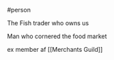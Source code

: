 #person 

The Fish trader who owns us

Man who cornered the food market

ex member af [[Merchants Guild]]
